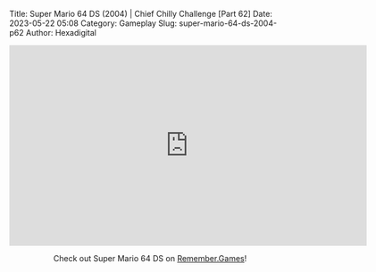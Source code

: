 Title: Super Mario 64 DS (2004) | Chief Chilly Challenge [Part 62]
Date: 2023-05-22 05:08
Category: Gameplay
Slug: super-mario-64-ds-2004-p62
Author: Hexadigital

<center><iframe src="https://www.youtube.com/embed/uIfNdC3mhlk?feature=oembed" allow="accelerometer; autoplay; encrypted-media; gyroscope; picture-in-picture" width="640" height="360" frameborder="0"></iframe>

Check out Super Mario 64 DS on [Remember.Games](https://remember.games/game/2250/super-mario-64-ds/)!</center>